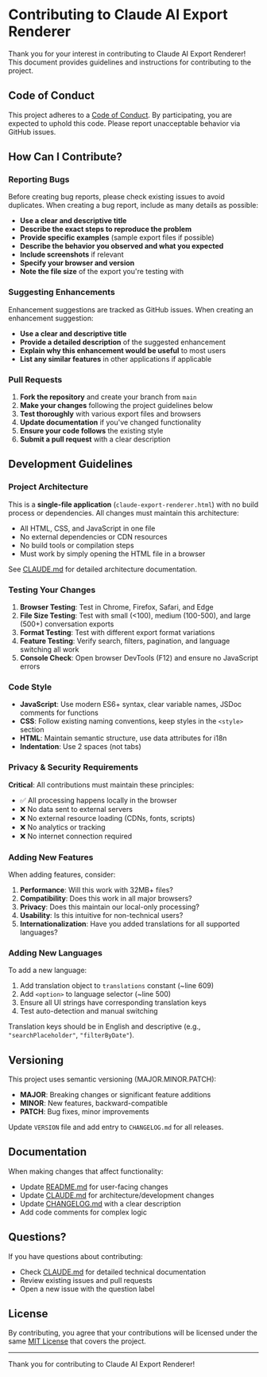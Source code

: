 # Contributing to Claude AI Export Renderer

Thank you for your interest in contributing to Claude AI Export Renderer! This document provides guidelines and instructions for contributing to the project.

## Code of Conduct

This project adheres to a [Code of Conduct](CODE_OF_CONDUCT.md). By participating, you are expected to uphold this code. Please report unacceptable behavior via GitHub issues.

## How Can I Contribute?

### Reporting Bugs

Before creating bug reports, please check existing issues to avoid duplicates. When creating a bug report, include as many details as possible:

- **Use a clear and descriptive title**
- **Describe the exact steps to reproduce the problem**
- **Provide specific examples** (sample export files if possible)
- **Describe the behavior you observed and what you expected**
- **Include screenshots** if relevant
- **Specify your browser and version**
- **Note the file size** of the export you're testing with

### Suggesting Enhancements

Enhancement suggestions are tracked as GitHub issues. When creating an enhancement suggestion:

- **Use a clear and descriptive title**
- **Provide a detailed description** of the suggested enhancement
- **Explain why this enhancement would be useful** to most users
- **List any similar features** in other applications if applicable

### Pull Requests

1. **Fork the repository** and create your branch from `main`
2. **Make your changes** following the project guidelines below
3. **Test thoroughly** with various export files and browsers
4. **Update documentation** if you've changed functionality
5. **Ensure your code follows** the existing style
6. **Submit a pull request** with a clear description

## Development Guidelines

### Project Architecture

This is a **single-file application** (`claude-export-renderer.html`) with no build process or dependencies. All changes must maintain this architecture:

- All HTML, CSS, and JavaScript in one file
- No external dependencies or CDN resources
- No build tools or compilation steps
- Must work by simply opening the HTML file in a browser

See [CLAUDE.md](CLAUDE.md) for detailed architecture documentation.

### Testing Your Changes

1. **Browser Testing**: Test in Chrome, Firefox, Safari, and Edge
2. **File Size Testing**: Test with small (<100), medium (100-500), and large (500+) conversation exports
3. **Format Testing**: Test with different export format variations
4. **Feature Testing**: Verify search, filters, pagination, and language switching all work
5. **Console Check**: Open browser DevTools (F12) and ensure no JavaScript errors

### Code Style

- **JavaScript**: Use modern ES6+ syntax, clear variable names, JSDoc comments for functions
- **CSS**: Follow existing naming conventions, keep styles in the `<style>` section
- **HTML**: Maintain semantic structure, use data attributes for i18n
- **Indentation**: Use 2 spaces (not tabs)

### Privacy & Security Requirements

**Critical**: All contributions must maintain these principles:

- ✅ All processing happens locally in the browser
- ❌ No data sent to external servers
- ❌ No external resource loading (CDNs, fonts, scripts)
- ❌ No analytics or tracking
- ❌ No internet connection required

### Adding New Features

When adding features, consider:

1. **Performance**: Will this work with 32MB+ files?
2. **Compatibility**: Does this work in all major browsers?
3. **Privacy**: Does this maintain our local-only processing?
4. **Usability**: Is this intuitive for non-technical users?
5. **Internationalization**: Have you added translations for all supported languages?

### Adding New Languages

To add a new language:

1. Add translation object to `translations` constant (~line 609)
2. Add `<option>` to language selector (~line 500)
3. Ensure all UI strings have corresponding translation keys
4. Test auto-detection and manual switching

Translation keys should be in English and descriptive (e.g., `"searchPlaceholder"`, `"filterByDate"`).

## Versioning

This project uses semantic versioning (MAJOR.MINOR.PATCH):

- **MAJOR**: Breaking changes or significant feature additions
- **MINOR**: New features, backward-compatible
- **PATCH**: Bug fixes, minor improvements

Update `VERSION` file and add entry to `CHANGELOG.md` for all releases.

## Documentation

When making changes that affect functionality:

- Update [README.md](README.md) for user-facing changes
- Update [CLAUDE.md](CLAUDE.md) for architecture/development changes
- Update [CHANGELOG.md](CHANGELOG.md) with a clear description
- Add code comments for complex logic

## Questions?

If you have questions about contributing:

- Check [CLAUDE.md](CLAUDE.md) for detailed technical documentation
- Review existing issues and pull requests
- Open a new issue with the question label

## License

By contributing, you agree that your contributions will be licensed under the same [MIT License](LICENSE) that covers the project.

---

Thank you for contributing to Claude AI Export Renderer!
